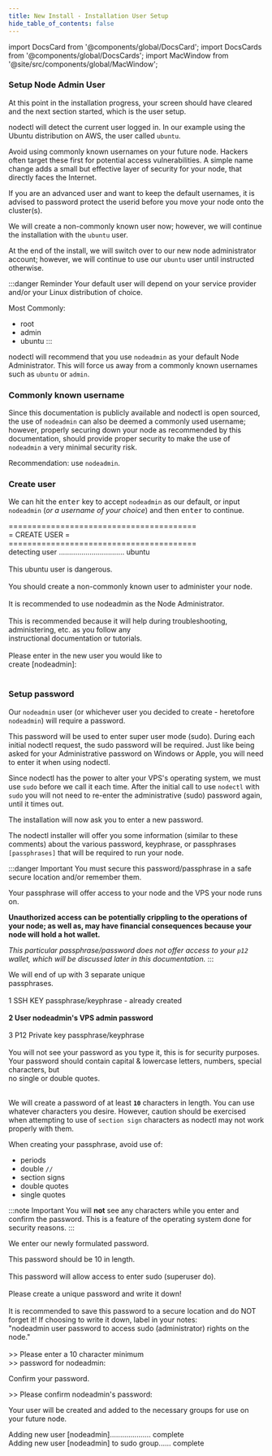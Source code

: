 ```yaml
---
title: New Install - Installation User Setup
hide_table_of_contents: false
---
```

<intro-end />

import DocsCard from '@components/global/DocsCard';
import DocsCards from '@components/global/DocsCards';
import MacWindow from '@site/src/components/global/MacWindow';

<head>
  <title>Constellation Network automation with nodectl</title>
  <meta
    name="description"
    content="nodectl installation of new node"
  />
</head>

### Setup Node Admin User

At this point in the installation progress, your screen should have cleared and the next section started, which is the user setup.

nodectl will detect the current user logged in. In our example using the Ubuntu distribution on AWS, the user called `ubuntu`.  

Avoid using commonly known usernames on your future node. Hackers often target these first for potential access vulnerabilities. A simple name change adds a small but effective layer of security for your node, that directly faces the Internet.  

If you are an advanced user and want to keep the default usernames, it is advised to password protect the userid before you move your node onto the cluster(s).

We will create a non-commonly known user now; however, we will continue the installation with the `ubuntu` user.  

At the end of the install, we will switch over to our new node administrator account; however, we will continue to use our `ubuntu` user until instructed otherwise.

:::danger Reminder 
Your default user will depend on your service provider and/or your Linux distribution of choice. 

Most Commonly:
  - root
  - admin
  - ubuntu
:::

nodectl will recommend that you use `nodeadmin` as your default Node Administrator.  This will force us away from a commonly known usernames such as `ubuntu` or `admin`.

### Commonly known username
Since this documentation is publicly available and nodectl is open sourced, the use of `nodeadmin` can also be deemed a commonly used username; however, properly securing down your node as recommended by this documentation, should provide proper security to make the use of `nodeadmin` a very minimal security risk.  

Recommendation: use `nodeadmin`.

### Create user

We can hit the <kbd>enter</kbd> key to accept `nodeadmin` as our default, or input `nodeadmin` (*or a username of your choice*) and then <kbd>enter</kbd> to continue.

<MacWindow>
  ========================================<br />
  =              CREATE USER             =<br />
  ========================================<br />
  detecting user ................................ ubuntu<br />                                                          
<br />
  This ubuntu user is dangerous.<br />
  <br />
  You should create a non-commonly known user to administer your node.<br />
<br />
  It is recommended to use nodeadmin as the Node Administrator.<br />
<br />
  This is recommended because it will help during troubleshooting, administering, etc. as you follow any<br />
  instructional documentation or tutorials.<br />
<br />
  Please enter in the new user you would like to<br />
  create [nodeadmin]:<br />
  <br /> 
</MacWindow>



### Setup password

Our `nodeadmin` user (or whichever user you decided to create - heretofore `nodeadmin`) will require a password.  

This password will be used to enter super user mode (sudo). During each initial nodectl request, the sudo password will be required.  Just like being asked for your Administrative password on Windows or Apple, you will need to enter it when using nodectl.

Since nodectl has the power to alter your VPS's operating system, we must use `sudo` before we call it each time.  After the initial call to use `nodectl` with `sudo` you will not need to re-enter the administrative (sudo) password again, until it times out.

The installation will now ask you to enter a new password.

The nodectl installer will offer you some information (similar to these comments) about the various password, keyphrase, or passphrases `[passphrases]` that will be required to run your node. 

:::danger Important
You must secure this password/passphrase in a safe secure location and/or remember them.  

Your passphrase will offer access to your node and the VPS your node runs on.  

**Unauthorized access can be potentially crippling to the operations of your node; as well as, may have financial consequences because your node will hold a hot wallet.**

*This particular passphrase/password does not offer access to your `p12` wallet, which will be discussed later in this documentation.*
:::

<MacWindow>
  We will end of up with 3 separate unique<br /> 
  passphrases.<br /> 
<br /> 
  1 SSH KEY passphrase/keyphrase - already created<br /> 
<br /> 
  <b>2 User nodeadmin's VPS admin password </b><br /> 
<br /> 
  3 P12 Private key passphrase/keyphrase<br /> 
<br /> 
  You will not see your password as you type it, this is for security purposes.<br /> 
  Your password should contain capital & lowercase letters, numbers, special characters, but<br /> 
  no single or double quotes.<br /> 
<br /> 
</MacWindow>

We will create a password of at least **`10`** characters in length.  You can use whatever characters you desire. However, caution should be exercised when attempting to use of `section sign` characters as nodectl may not work properly with them.

When creating your passphrase, avoid use of:
 - periods
 - double `//` 
 - section signs
 - double quotes
 - single quotes

:::note Important
You will **not** see any characters while you enter and confirm the password.  This is a feature of the operating system done for security reasons.
:::

We enter our newly formulated password.

<MacWindow>
  This password should be 10 in length.<br /> 
<br /> 
  This password will allow access to enter sudo (superuser do).<br /> 
<br /> 
  Please create a unique password and write it down!<br /> 
<br /> 
  It is recommended to save this password to a secure location and do NOT<br /> 
  forget it! If choosing to write it down, label in your notes:<br /> 
  "nodeadmin user password to access sudo (administrator) rights on the node."<br /> 
<br /> 
>> Please enter a 10 character minimum<br /> 
>> password for nodeadmin: <br /> 
</MacWindow>

Confirm your password.

<MacWindow>
>> Please confirm nodeadmin's password: 
</MacWindow>

Your user will be created and added to the necessary groups for use on your future node.

<MacWindow>
Adding new user [nodeadmin].................... complete<br />
Adding new user [nodeadmin] to sudo group...... complete<br />
</MacWindow>